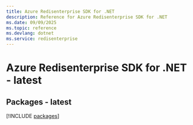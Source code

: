 ```yaml
---
title: Azure Redisenterprise SDK for .NET
description: Reference for Azure Redisenterprise SDK for .NET
ms.date: 09/09/2025
ms.topic: reference
ms.devlang: dotnet
ms.service: redisenterprise
---
```

# Azure Redisenterprise SDK for .NET - latest
## Packages - latest
[!INCLUDE [packages](redisenterprise-index.md)]